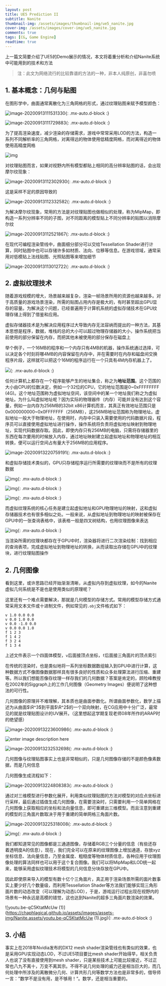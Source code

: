 ```yaml
---
layout: post
title: UE5 Prediction II
subtitle: Nanite
thumbnail-img: /assets/images/thumbnail-img/ue5_nanite.jpg
cover-img: /assets/images/cover-img/ue5_nanite.jpg
comments: true
tags: [CG, Game Engine]
readtime: true
---
```


上一篇文简要介绍了UE5的Demo展示的情况，本文将着重分析和介绍Nanite系统中可能用到的技术和方法

> 注：此文为网络流行的比较靠谱的方法的一种，非本人纯原创，非喜勿喷

## 1. 基本概念：几何与贴图

在图形学中，曲面通常离散化为三角网格的形式，通过纹理贴图来赋予模型颜色：

![image-20200913111531330](https://chaphlagical.github.io/assets/images/assets-img/Nanite.assets/image-20200913111531330.png){: .mx-auto.d-block :}

![image-20200913111729883](https://chaphlagical.github.io/assets/images/assets-img/Nanite.assets/image-20200913111729883.png){: .mx-auto.d-block :}

为了提高渲染速度，减少渲染的存储需求，游戏中常常采用LOD的方法，构造一系列不同解析率的三角网格，对离得远的物体使用低精度网格，而对离得近的物体使用高精度网格

![img](https://chaphlagical.github.io/assets/images/assets-img/Nanite.assets/v2-0323e0db3986e136f7f8a8a6a4bac3cd_720w.jpg)

对纹理贴图而言，如果对视野内所有模型都贴上相同的高分辨率贴图的话，会出现摩尔纹现象：

![image-20200913112302930](https://chaphlagical.github.io/assets/images/assets-img/Nanite.assets/image-20200913112302930.png){: .mx-auto.d-block :}

这是采样不足的原因导致的

![image-20200913112332582](https://chaphlagical.github.io/assets/images/assets-img/Nanite.assets/image-20200913112332582.png){: .mx-auto.d-block :}

为解决摩尔纹现象，常用的方法是对纹理贴图也做相似的处理，称为MipMap，即构造一系列分辨率不同的子图，对不同距离的模型贴上不同分辨率的贴图以消除摩尔纹

![image-20200913112521867](https://chaphlagical.github.io/assets/images/assets-img/Nanite.assets/image-20200913112521867.png){: .mx-auto.d-block :}

在现代可编程渲染管线中，曲面细分部分可以交给Tessellation Shader进行计算，同时贴图中也可以存储许多如材质、法向、位移等信息。在游戏领域，通常采用对低模贴上法线贴图、光照贴图等来增加细节

![image-20200913113012722](https://chaphlagical.github.io/assets/images/assets-img/Nanite.assets/image-20200913113012722.png){: .mx-auto.d-block :}

## 2. 虚拟纹理技术

随着游戏规模的增大，场景越来越复杂，渲染一帧场景所用的资源也越来越多。对于高质量的游戏场景渲染，所需的贴图占用内存是极大的，有时甚至超出GPU显存的容量。为解决这个问题，已经普遍用于计算机系统的虚拟存储技术在GPU纹理存储上得到了借鉴和应用。

虚拟存储器技术是为解决应用程序过大导致内存无法容纳而提出的一种方法，其基本思想是程序，数据，堆栈的总的大小可以超过物理存储器的大小，操作系统把当前使用的部分保留在内存，而把其他未被使用的部分保存在磁盘上

举个例子，一个16MB的程序和一个内存只有4MB的机器，操作系统通过选择，可以决定各个时刻将哪4MB的内容保留在内存中，并在需要时在内存和磁盘间交换程序片段，这样就可以把这个16M的程序运行在一个只具有4M内存机器上了。

![](https://chaphlagical.github.io/assets/images/assets-img/Nanite.assets/image-20200310131447780.png){: .mx-auto.d-block :}

任何计算机上都存在一个程序能够产生的地址集合，称之为**地址范围**。这个范围的大小由CPU的位数决定，例如一个32位的CPU，它的地址范围是0~0xFFFFFFFF (4G)。这个地址范围称为虚拟地址空间，该空间中的某一个地址我们称之为虚拟地址。为什么叫虚拟地址呢？因为实际的物理器件（内存）可能并没有达到这个容量，例如一台内存为256MB的32bit x86计算机而言，其真正有效地址范围只是0x000000000~0x0FFFFFFF（256MB），这256MB地址范围称为物理地址。虚拟地址一般大于物理地址，在使用时，内存中只装入需要使用的代码数据片段，程序员可以直接使用虚拟地址进行操作，操作系统将负责将虚拟地址映射到物理地址，实现代码数据存取。因此，即使内存只有256MB的电脑，只需将存储器里的东西在每次要用的时候放入内存，通过地址映射建立起虚拟地址和物理地址的相互转换，便可以运行空间占有量大于256MB的应用程序。

![image-20200913220759191](https://chaphlagical.github.io/assets/images/assets-img/Nanite.assets/image-20200913220759191.png){: .mx-auto.d-block :}

和虚拟存储技术类似的，GPU只存储程序运行所需要的纹理块而不是所有的纹理数据

![img](https://chaphlagical.github.io/assets/images/assets-img/Nanite.assets/640.png){: .mx-auto.d-block :}

![img](https://chaphlagical.github.io/assets/images/assets-img/Nanite.assets/641.png){: .mx-auto.d-block :}

![img](https://chaphlagical.github.io/assets/images/assets-img/Nanite.assets/642.png){: .mx-auto.d-block :}

而虚拟纹理系统的核心任务是建立起虚拟地址和GPU物理地址的映射，这和虚拟存储器技术也有很多相似之处。一般来说，从虚拟地址到物理地址的映射被保存在GPU中的一张查询表格中，该表格一般是四叉树结构，也用纹理图像来表达

![img](https://chaphlagical.github.io/assets/images/assets-img/Nanite.assets/643.png){: .mx-auto.d-block :}

当渲染所需的纹理块都存在于GPU中时，渲染器将进行二次渲染绘制：找到相应的查询表项，完成虚拟地址到物理地址的转换，从而读取出存储在GPU中的纹理块，进行纹理贴图操作

## 2. 几何图像

看到这里，或许思路已经开始渐渐清晰，从虚拟内存到虚拟纹理，如今的Nanite虚拟几何系统是不是也是使用类似的原理呢？

这里还有一个难点需要解决，那就是几何模型的存储方式。常用的模型存储方式通常采用文本文件或十进制文件，例如常见的`.obj`文件格式如下：

```
v 1.0 0.0 0.0
v 0.0 1.0 0.0
v 0.0 -1.0 0.0
v 0.0 0.0 1.0
f 1 2 3
f 1 4 2
f 3 2 4
f 1 3 4
```

上述文件表示一个四面体模型，`v`后面接顶点坐标，`f`后面接三角面片的顶点索引

在传统的渲染时，也是类似地将一系列坐标数据数组输入到GPU中进行计算，这种数据方式不像图像数据那样具有很多良好的性质和众多处理算法进行压缩、重建等。所以我们想能否像存纹理一样存我们的几何数据？答案是肯定的，顾险峰教授在2002年的Siggraph上的工作几何图像（Geometry Images）便说明了这种想法的可行性。

几何图像的原理并不难理解，其本质也是曲面参数化。所谓曲面参数化，数学上描述为从曲面$\R^3$到平面$\R^2$的一个双向映射，在CG应用中十分广泛，最常见的就是纹理贴图设计的UV展开。（这里想起这学期复现老师08年所作的ARAP时的绝望感）

![image-20200913223600986](https://chaphlagical.github.io/assets/images/assets-img/Nanite.assets/image-20200913223600986.png){: .mx-auto.d-block :}

![enter image description here](https://chaphlagical.github.io/assets/images/assets-img/Nanite.assets/2N5oo.jpg)

![image-20200913232532698](https://chaphlagical.github.io/assets/images/assets-img/Nanite.assets/image-20200913232532698.png){: .mx-auto.d-block :}

几何图像与纹理贴图事实上也是非常相似的，只是几何图像存储的不是颜色像素数据，而是几何信息

几何图像生成流程如下：

![image-20200913224808383](https://chaphlagical.github.io/assets/images/assets-img/Nanite.assets/image-20200913224808383.png){: .mx-auto.d-block :}

通过对三维模型进行参数化展开，利用类似纹理贴图的方法对模型的对应点坐标进行采样，最后通过插值生成几何图像，在需要渲染时，只需要利用一个简单网格在几何图像上获取相应的坐标和法向量信息，即可重建出三维模型。而且注意到重建的模型的三角面片数取决于用于重建的简单网格三角面片数。

![image-20200913225318008](https://chaphlagical.github.io/assets/images/assets-img/Nanite.assets/image-20200913225318008.png){: .mx-auto.d-block :}

![img](https://chaphlagical.github.io/assets/images/assets-img/Nanite.assets/v2-0c0ee88837bbd737690f3f821720606a_720w.jpg){: .mx-auto.d-block :}

我们都知道常见的图像都是三通道图像，存储着RGB三个分量的信息（有些还存着透明度A的信息），现在，我们完全可以在原来的纹理图像上增加通道，存放xyz坐标信息、法向量信息，乃至金属度、粗糙度等物体材质信息，各种应用于纹理图像处理的算法同样也可以用于这个复合图像。我们可以将MipMap和LOD统一起来，能够采用虚拟纹理技术将模型的几何信息分块存放在GPU中。

因此即使原来导入的模型有数十亿个三角面片，真正用于渲染场景所需的面片数事实上要少好几个数量级，而利用Tessellation Shader等方法我们能够实现三角形面片数的动态改变（可以理解为动态LOD），于是，游戏运行过程出现在视野内的场景有一种永远是高模的错觉，这也达到Nanite的超多三角面片数渲染的效果。

![youtu.be-qC5KtatMcUw (1)](https://chaphlagical.github.io/assets/images/assets-img/Nanite.assets/youtu.be-qC5KtatMcUw (1).jpg){: .mx-auto.d-block :}

## 3. 小结

事实上在2018年Nvidia发布的DX12 mesh shader渲染管线也有类似的效果，也是采用GPU实现动态LOD，不过UE5项目要比mesh shader开始得早，相关负责人也说了没有直接使用到mesh shader，只是某些技术上可能比较接近，不过正常也八九不离十，万变不离其宗。不得不说几何处理的威力还是相当巨大的，而几何处理中所涉及的离散微分几何、计算共形几何等数学方法也是非常多的，借导师一言：”数学不是没有用，是不够用！“。数学，还是相当重要的。